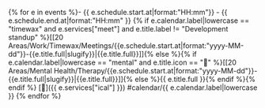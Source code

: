 {% for e in events %}- {{ e.schedule.start.at|format:"HH:mm"}} - {{ e.schedule.end.at|format:"HH:mm" }} {% if e.calendar.label|lowercase == "timewax" and e.services["meet"] and e.title.label != "Development standup" %}[[20 Areas/Work/Timewax/Meetings/{{e.schedule.start.at|format:"yyyy-MM-dd"}}-{{e.title.full|slugify}}|{{e.title.full}}]]{% else %}{% if e.calendar.label|lowercase == "mental" and e.title.icon == "🧠" %}[[20 Areas/Mental Health/Therapy/{{e.schedule.start.at|format:"yyyy-MM-dd"}}-{{e.title.full|slugify}}|{{e.title.full}}]]{% else %}{{ e.title.full }}{% endif %}{% endif %} [📅]({{ e.services["ical"] }}) #calendar/{{ e.calendar.label|lowercase }}
{% endfor %}
